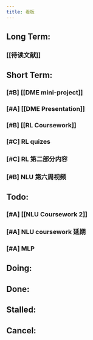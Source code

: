 ```yaml
---
title: 看板
---
```


## Long Term:
### [[待读文献]]
## Short Term:
### [#B] [[DME mini-project]]
### [#A] [[DME Presentation]]
### [#B] [[RL Coursework]]
### [#C] RL quizes
### [#C] RL 第二部分内容
### [#B] NLU 第六周视频
###
## Todo:
### [#A] [[NLU Coursework 2]]
### [#A] NLU coursework 延期
### [#A] MLP
## Doing:
## Done:
## Stalled:
## Cancel:
